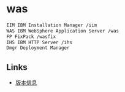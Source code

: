 # was

```sh
IIM IBM Installation Manager /iim
WAS IBM WebSphere Application Server /was
FP FixPack /wasfix
IHS IBM HTTP Server /ihs
Dmgr Deployment Manager
```

## Links

- [版本信息](https://www.ibm.com/support/pages/recommended-updates-websphere-application-server)
